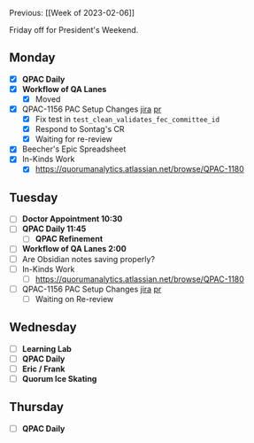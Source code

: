 Previous: [[Week of 2023-02-06]]

Friday off for President's Weekend.

## Monday
- [x] **QPAC Daily**
- [x] **Workflow of QA Lanes**
	- [x] Moved
- [x] QPAC-1156 PAC Setup Changes [jira](https://quorumanalytics.atlassian.net/browse/QPAC-1156) [pr](https://app.element.io/#/room/#typescript:matrix.org)
	- [x] Fix test in `test_clean_validates_fec_committee_id`
	- [x] Respond to Sontag's CR
	- [x] Waiting for re-review
- [x] Beecher's Epic Spreadsheet
- [x] In-Kinds Work
	- [x] https://quorumanalytics.atlassian.net/browse/QPAC-1180

## Tuesday
- [ ] **Doctor Appointment 10:30**
- [ ] **QPAC Daily 11:45**
	- [ ] **QPAC Refinement**
- [ ] **Workflow of QA Lanes 2:00**
- [ ] Are Obsidian notes saving properly?
- [ ] In-Kinds Work
	- [ ] https://quorumanalytics.atlassian.net/browse/QPAC-1180
- [ ] QPAC-1156 PAC Setup Changes [jira](https://quorumanalytics.atlassian.net/browse/QPAC-1156) [pr](https://app.element.io/#/room/#typescript:matrix.org)
	- [ ] Waiting on Re-review

## Wednesday
- [ ] **Learning Lab**
- [ ] **QPAC Daily**
- [ ] **Eric / Frank**
- [ ] **Quorum Ice Skating**

## Thursday
- [ ] **QPAC Daily**